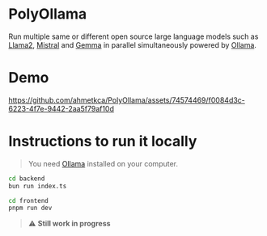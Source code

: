 # PolyOllama

Run multiple same or different open source large language models such as [Llama2](https://ollama.com/library/llama2), [Mistral](https://ollama.com/library/mistral) and [Gemma](https://ollama.com/library/gemma) in parallel simultaneously powered by [Ollama](https://ollama.com/). 

# Demo

https://github.com/ahmetkca/PolyOllama/assets/74574469/f0084d3c-6223-4f7e-9442-2aa5f79af10d

# Instructions to run it locally

> You need [Ollama](ollama.ai) installed on your computer. 

```bash
cd backend
bun run index.ts
```

```bash
cd frontend
pnpm run dev
```

> :warning: **Still work in progress**

